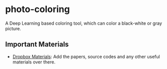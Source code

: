 # photo-coloring
A Deep Learning based coloring tool, which can color a black-white or gray picture.

## Important Materials
- [Dropbox Materials](https://www.dropbox.com/home/photo-coloring): Add the papers, source codes and any other useful materials over there.
